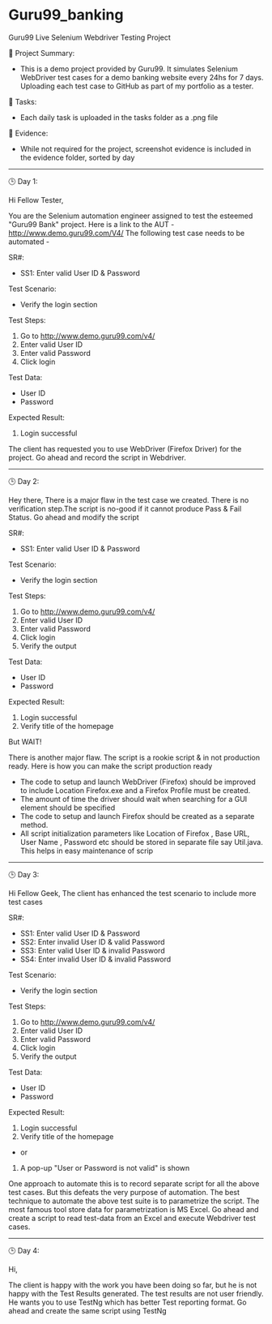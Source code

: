 # Guru99_banking
Guru99 Live Selenium Webdriver Testing Project

📝 Project Summary:
- This is a demo project provided by Guru99. It simulates Selenium WebDriver test cases for a demo banking website every 24hs for 7 days. Uploading each test case to GitHub as part of my portfolio as a tester.

📆 Tasks:
- Each daily task is uploaded in the tasks folder as a .png file

💼 Evidence:
- While not required for the project, screenshot evidence is included in the evidence folder, sorted by day


-----

🕒 Day 1:

Hi Fellow Tester,
 
You are the Selenium automation engineer assigned to test the esteemed "Guru99 Bank" project.
Here is a link to the AUT - http://www.demo.guru99.com/V4/
The following test case needs to be automated -

SR#:
- SS1: Enter valid User ID & Password

Test Scenario:
- Verify the login section

Test Steps:
1. Go to http://www.demo.guru99.com/v4/
2. Enter valid User ID
3. Enter valid Password
4. Click login

Test Data:
- User ID
- Password

Expected Result:
1. Login successful

The client has requested you to use WebDriver (Firefox Driver) for the project. Go ahead and record the script in Webdriver.

-----

🕒 Day 2:

Hey there,
There is a major flaw in the test case we created. There is no verification step.The script is no-good if it cannot produce Pass & Fail Status. Go ahead and modify the script

SR#:
- SS1: Enter valid User ID & Password

Test Scenario:
- Verify the login section

Test Steps:
1. Go to http://www.demo.guru99.com/v4/
2. Enter valid User ID
3. Enter valid Password
4. Click login
5. Verify the output

Test Data:
- User ID
- Password

Expected Result:
1. Login successful
2. Verify title of the homepage

But WAIT!

There is another major flaw. The script is a rookie script & in not production ready. Here is how you can make the script production ready

- The code to setup and launch WebDriver (Firefox) should be improved to include Location   Firefox.exe    and a Firefox Profile must be created.
- The amount of time the driver should wait when searching for a GUI element should be specified
- The code to setup and launch Firefox should be created as a separate method.
- All script initialization parameters like Location of Firefox , Base URL, User Name , Password etc should be stored in separate file say Util.java.  This helps in easy maintenance of scrip

-----

🕒 Day 3:

Hi Fellow Geek, 
The client has enhanced the test scenario to include more test cases

SR#:
- SS1: Enter valid User ID & Password
- SS2: Enter invalid User ID & valid Password
- SS3: Enter valid User ID & invalid Password
- SS4: Enter invalid User ID & invalid Password

Test Scenario:
- Verify the login section

Test Steps:
1. Go to http://www.demo.guru99.com/v4/
2. Enter valid User ID
3. Enter valid Password
4. Click login
5. Verify the output

Test Data:
- User ID
- Password

Expected Result:
1. Login successful
2. Verify title of the homepage
- or
1. A pop-up "User or Password is not valid" is shown

One approach to automate this is to record separate script for all the above test cases. But this defeats the very purpose of automation.
The best technique to automate the above test suite  is to parametrize the script.
The most famous tool store data for parametrization is MS Excel.
Go ahead and create a script to read test-data from an Excel and execute Webdriver test cases.

-----

🕒 Day 4:

Hi,
 
The client is happy with the work you have been doing so far, but he is not happy with the Test Results generated. The test results are not user friendly.
He wants you to use TestNg which has better Test reporting format. Go ahead and create the same script using TestNg
